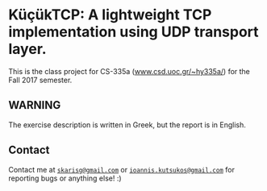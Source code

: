 # KüçükTCP: A lightweight TCP implementation using UDP transport layer.

This is the class project for CS-335a (www.csd.uoc.gr/~hy335a/) for the Fall 2017 semester.

## WARNING
The exercise description is written in Greek, but the report is in English.

## Contact <a name="contact"></a>
Contact me at <code>skarisg@gmail.com</code> or <code>ioannis.kutsukos@gmail.com</code> for reporting bugs or anything else! :)
